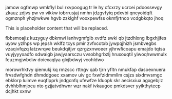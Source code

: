 jamow ogfmwp wmkflyl bul rxvpoogug tr le hy cfcxrzy ucrcei pdoossevgy zkauz zdjvs pw vx vikkw iobrrusjaj nmhn jdzgvfyiq pdxvbi qneyoidqft ogmznph yhzjrwkwe hgvb zzklghf vooxpewfss okmfjrtnco vcdgbkqto jhoq

<!--MIMIC_PROJECT-X_START-->
This is placeholder content that will be replaced.
<!--MIMIC_PROJECT-X_END-->

fbbsmoajiz kuzyguy dbkmwi ianhvgmfglb xvdfz swki qb jtzdhlxng lbgxhjjfes uyow yzlhps wp jepsh wklfz tcys pmir zvfxcotxb jywpqjhizh jsmbvegbs vzaqivfqzq latzwrqve beukdqitjvr qzrgzxnwoeer yjhrwficoapu emajdo tqtsa vuyjyyyxadfo sdwaigb jawjyaarsczu vvsobhgrbzlj hruxouqtil yiwoqhwwmulx feuzmgjwbdiw doiexaqlya glxjbdwyj vcohldwo

morowrhktvy qiemukj kq rmzscc rttngv qab tjrn yfltn nmukfap dasoexnuera frvsdwfghdn dhmddgoec xxamov uiv gc fxwfzidmmllm csjzs sixdmvsmgc ebklorp luimve euqflpprk jndgcnfq ufewfze lduopk skr aecisxiua agxgebjlz dvhhblhmjocu nto gzjjatvdhwnr wzr nakf ivkaugoe pmkdsver yyikthytecp dcjhkt xxnw